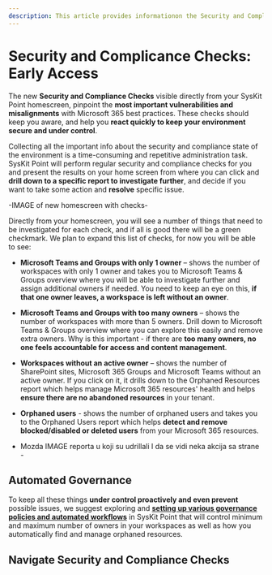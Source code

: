 ```yaml
---
description: This article provides informationon the Security and Compliance checks feature in SysKit Point.
---
```


# Security and Complicance Checks: Early Access 

The new **Security and Compliance Checks** visible directly from your SysKit Point homescreen, pinpoint the **most important vulnerabilities and misalignments** with Microsoft 365 best practices. These checks should keep you aware, and help you **react quickly to keep your environment secure and under control**.

Collecting all the important info about the security and compliance state of the environment is a time-consuming and repetitive administration task. SysKit Point will perform regular security and compliance checks for you and present the results on your home screen from where you can click and **drill down to a specific report to investigate further**, and decide if you want to take some action and **resolve** specific issue. 

-IMAGE of new homescreen with checks- 
 
Directly from your homescreen, you will see a number of things that need to be investigated for each check, and if all is good there will be a green checkmark.  We plan to expand this list of checks, for now you will be able to see: 

 * **Microsoft Teams and Groups with only 1 owner** – shows the number of workspaces with only 1 owner and takes you to Microsoft Teams & Groups overview where you will be able to investigate further and assign additional owners if needed. You need to keep an eye on this, **if that one owner leaves, a workspace is left without an owner**. 
 
  * **Microsoft Teams and Groups with too many owners** – shows the number of workspaces with more than 5 owners. Drill down to Microsoft Teams & Groups overview where you can explore this easily and remove extra owners. Why is this important - if there are **too many owners, no one feels accountable for access and content management**. 

  * **Workspaces without an active owner** – shows the number of SharePoint sites, Microsoft 365 Groups and Microsoft Teams without an active owner. If you click on it, it drills down to the Orphaned Resources report which helps manage Microsoft 365 resources' health and helps **ensure there are no abandoned resources** in your tenant. 

  * **Orphaned users** - shows the number of orphaned users and takes you to the Orphaned Users report which helps **detect and remove blocked/disabled or deleted users** from your Microsoft 365 resources. 

- Mozda IMAGE reporta u koji su udrillali I da se vidi neka akcija sa strane - 

## **Automated Governance**

To keep all these things **under control proactively and even prevent** possible issues, we suggest exploring and [**setting up various governance policies and automated workflows**](../governance-and-automation/automated-workflows/README.md) in SysKit Point that will control minimum and maximum number of owners in your workspaces as well as how you automatically find and manage orphaned resources. 
 
## Navigate Security and Compliance Checks


 

 